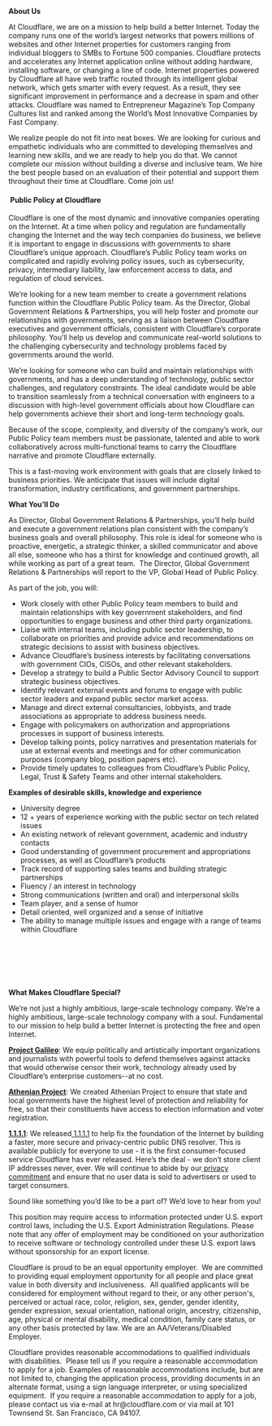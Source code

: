 <div class="content-intro">
	<div><strong>About Us</strong></div>
	<div>
		<p>At Cloudflare, we are on a mission to help build a better Internet. Today the company runs one of the world’s largest networks that powers millions of websites and other Internet properties for customers ranging from individual bloggers to SMBs to Fortune 500 companies. Cloudflare protects and accelerates any Internet application online without adding hardware, installing software, or changing a line of code. Internet properties powered by Cloudflare all have web traffic routed through its intelligent global network, which gets smarter with every request. As a result, they see significant improvement in performance and a decrease in spam and other attacks. Cloudflare was named to Entrepreneur Magazine’s Top Company Cultures list and ranked among the World’s Most Innovative Companies by Fast Company.&nbsp;</p>
		<p><span style="font-weight: 400;">We realize people do not fit into neat boxes. We are looking for curious and empathetic individuals who are committed to developing themselves and learning new skills, and we are ready to help you do that. We cannot complete our mission without building a diverse and inclusive team. We hire the best people based on an evaluation of their potential and support them throughout their time at Cloudflare. Come join us!&nbsp;</span></p>
	</div>
</div>
<h4>&nbsp;<strong>Public Policy at Cloudflare</strong></h4>
<p>Cloudflare is one of the most dynamic and innovative companies operating on the Internet. At a time when policy and regulation are fundamentally changing the Internet and the way tech companies do business, we believe it is important to engage in discussions with governments to share Cloudflare’s unique approach. Cloudflare’s Public Policy team works on complicated and rapidly evolving policy issues, such as cybersecurity, privacy, intermediary liability, law enforcement access to data, and regulation of cloud services.</p>
<p>We’re looking for a new team member to create a government relations function within the Cloudflare Public Policy team. As the Director, Global Government Relations &amp; Partnerships, you will help foster and promote our relationships with governments, serving as a liaison between Cloudflare executives and government officials, consistent with Cloudflare’s corporate philosophy. You’ll help us develop and communicate real-world solutions to the challenging cybersecurity and technology problems faced by governments around the world.&nbsp;</p>
<p>We’re looking for someone who can build and maintain relationships with governments, and has a deep understanding of technology, public sector challenges, and regulatory constraints. The ideal candidate would be able to transition seamlessly from a technical conversation with engineers to a discussion with high-level government officials about how Cloudflare can help governments achieve their short and long-term technology goals.&nbsp;</p>
<p>Because of the scope, complexity, and diversity of the company’s work, our Public Policy team members must be passionate, talented and able to work collaboratively across multi-functional teams to carry the Cloudflare narrative and promote Cloudflare externally.&nbsp;</p>
<p>This is a fast-moving work environment with goals that are closely linked to business priorities. We anticipate that issues will include digital transformation, industry certifications, and government partnerships.</p>
<p><strong>What You’ll Do</strong>&nbsp;&nbsp;</p>
<p>As Director, Global Government Relations &amp; Partnerships, you’ll help build and execute a government relations plan consistent with the company’s business goals and overall philosophy. This role is ideal for someone who is proactive, energetic, a strategic thinker, a skilled communicator and above all else, someone who has a thirst for knowledge and continued growth, all while working as part of a great team.&nbsp; The Director, Global Government Relations &amp; Partnerships will report to the VP, Global Head of Public Policy.</p>
<p>As part of the job, you will:&nbsp;</p>
<ul>
	<li>Work closely with other Public Policy team members to build and maintain relationships with key government stakeholders, and find opportunities to engage business and other third party organizations.</li>
	<li>Liaise with internal teams, including public sector leadership, to collaborate on priorities and provide advice and recommendations on strategic decisions to assist with business objectives.&nbsp;</li>
	<li>Advance Cloudflare’s business interests by facilitating conversations with government CIOs, CISOs, and other relevant stakeholders.</li>
	<li>Develop a strategy to build a Public Sector Advisory Council to support strategic business objectives.&nbsp;</li>
	<li>Identify relevant external events and forums to engage with public sector leaders and expand public sector market access.</li>
	<li>Manage and direct external consultancies, lobbyists, and trade associations as appropriate to address business needs.</li>
	<li>Engage with policymakers on authorization and appropriations processes in support of business interests.&nbsp;</li>
	<li>Develop talking points, policy narratives and presentation materials for use at external events and meetings and for other communication purposes (company blog, position papers etc).</li>
	<li>Provide timely updates to colleagues from Cloudflare’s Public Policy, Legal, Trust &amp; Safety Teams and other internal stakeholders.</li>
</ul>
<p><strong>Examples of desirable skills, knowledge and experience</strong></p>
<ul>
	<li>University degree&nbsp;</li>
	<li>12 + years of experience working with the public sector on tech related issues</li>
	<li>An existing network of relevant government, academic and industry contacts</li>
	<li>Good understanding of government procurement and appropriations processes, as well as Cloudflare’s products</li>
	<li>Track record of supporting sales teams and building strategic partnerships</li>
	<li>Fluency / an interest in technology&nbsp;</li>
	<li>Strong communications (written and oral) and interpersonal skills</li>
	<li>Team player, and a sense of humor</li>
	<li>Detail oriented, well organized and a sense of initiative</li>
	<li>The ability to manage multiple issues and engage with a range of teams within Cloudflare</li>
</ul>
<p>&nbsp;</p>
<p>&nbsp;</p>
<p>&nbsp;</p>
<div class="content-conclusion">
	<p><strong>What Makes Cloudflare Special?</strong></p>
	<p><span style="font-weight: 400;">We’re not just a highly ambitious, large-scale technology company. We’re a highly ambitious, large-scale technology company with a soul. Fundamental to our mission to help build a better Internet is protecting the free and open Internet.</span></p>
	<p><a href="https://blog.cloudflare.com/protecting-free-expression-online/"><strong>Project Galileo</strong></a><span style="font-weight: 400;">: We equip politically and artistically important organizations and journalists with powerful tools to defend themselves against attacks that would otherwise censor their work, technology already used by Cloudflare’s enterprise customers--at no cost.</span></p>
	<p><strong><a href="https://www.cloudflare.com/athenian/">Athenian Project</a></strong><span style="font-weight: 400;">: We created Athenian Project to ensure that state and local governments have the highest level of protection and reliability for free, so that their constituents have access to election information and voter registration.</span></p>
	<p><a href="https://1.1.1.1/"><strong>1.1.1.1</strong></a><span style="font-weight: 400;">: We released</span><a href="https://1.1.1.1/"> <span style="font-weight: 400;">1.1.1.1</span></a><span style="font-weight: 400;"> to help fix the foundation of the Internet by building a faster, more secure and privacy-centric public DNS resolver. This is available publicly for everyone to use - it is the first consumer-focused service Cloudflare has ever released. Here’s the deal - we don’t store client IP addresses never, ever. We will continue to abide by our</span><a href="https://developers.cloudflare.com/1.1.1.1/privacy/public-dns-resolver"> privacy commitment</a><span style="font-weight: 400;"> and ensure that no user data is sold to advertisers or used to target consumers.</span></p>
	<p><span style="font-weight: 400;">Sound like something you’d like to be a part of? We’d love to hear from you!</span></p>
	<p><span style="font-weight: 400;">This position may require access to information protected under U.S. export control laws, including the U.S. Export Administration Regulations. Please note that any offer of employment may be conditioned on your authorization to receive software or technology controlled under these U.S. export laws without sponsorship for an export license.</span></p>
	<p><span style="font-weight: 400;">Cloudflare is proud to be an equal opportunity employer. &nbsp;We are committed to providing equal employment opportunity for all people and place great value in both diversity and inclusiveness. &nbsp;All qualified applicants will be considered for employment without regard to their, or any other person's, perceived or actual</span> <span style="font-weight: 400;">race, color, religion, sex, gender, gender identity, gender expression, sexual orientation, national origin, ancestry, citizenship, age, physical or mental disability, medical condition, family care status, or any other basis protected by law. </span><span style="font-weight: 400;">We are an AA/Veterans/Disabled Employer.</span></p>
	<p><span style="font-weight: 400;">Cloudflare provides reasonable accommodations to qualified individuals with disabilities. &nbsp;Please tell us if you require a reasonable accommodation to apply for a job. Examples of reasonable accommodations include, but are not limited to, changing the application process, providing documents in an alternate format, using a sign language interpreter, or using specialized equipment. &nbsp;If you require a reasonable accommodation to apply for a job, please contact us via e-mail at </span><span style="font-weight: 400;">hr@cloudflare.com</span><span style="font-weight: 400;"> or via mail at 101 Townsend St. San Francisco, CA 94107.</span></p>
</div>